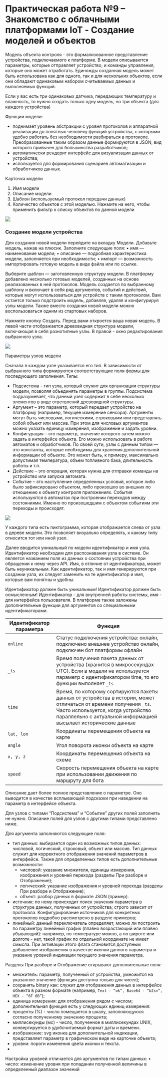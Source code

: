 # Практическая работа №9 – Знакомство с облачными платформами IoT - Создание моделей и объектов
Модель объекта контроля - это формализованное представление устройства, подключаемого к платформе. В модели описываются параметры, которые отправляет устройство, и команды управления, которые оно может отработать. Единожды созданная модель может быть использована как для одного, так и для нескольких объектов, если они обладают одинаковым набором считываемых данных и выполняемых функций.

Если у вас есть три одинаковых датчика, передающих температуру и влажность, то нужно создать только одну модель, но три объекта (для каждого устройства)

Функции модели:
- поднимает уровень абстракции с уровня протоколов и аппаратной реализации до понятных человеку функций устройства, с которыми удобно работать без необходимости разбираться в протоколе. Преобразованные таким образом данные формируются в JSON, вид которого привычен для большинства разработчиков;
- автоматически рендерит интерфейс для визуализации данных от устройства;
- используется для формирования сценариев автоматизации и обработчиков данных.

Карточка модели
1.	Имя модели
2.	Описание модели
3.	Шаблон (используемый протокол передачи данных)
4.	Количество объектов с этой моделью. Нажмите на него, чтобы применить фильтр к списку объектов по данной модели

![](../images/Pasted%20image%2020241215214955.png)

### Создание модели устройства
Для создания новой модели перейдите на вкладку Модели. Добавьте модель, нажав на плюсик.
Заполните следующие поля:
•	имя — наименование модели;
•	описание — подробная характеристика модели, заполняется при необходимости;
•	импорт — возможность импортировать готовую модель в виде файла или по ссылке.

Выберите шаблон — заготовленную структуру модели. В платформу добавлено несколько готовых моделей, созданных на основе реализованных в ней протоколов. Модель создается по выбранному шаблону и включает в себя ряд аргументов, событий и действий, которые могут использоваться для устройств с таким протоколом. Вам остается только подстроить модель, добавляя, удаляя и конфигурируя узлы модели.
Также вместо создания новой модели можно воспользоваться одним из стартовых наборов.

Нажмите кнопку Создать. Перед вами откроется ваша новая модель. В левой части отображается древовидная структура модели, включающая в себя разнотипные узлы. В правой - окно редактирования выбранного узла.

![](../images/Pasted%20image%2020241215215039.png)

Параметры узлов модели

Сначала в каждом узле указывается его тип. В зависимости от выбранного типа формируются соответствующие поля формы для последующего заполнения. Типы:
- Подсистема - тип узла, который служит для организации структуры модели, позволяя объединять параметры в группы. Подсистема подразумевает, что данный узел содержит в себе несколько элементов в виде ответвлений древовидной структуры.
- Аргумент – это параметр, который передает устройство на платформу (например, текущее измерение сенсора). Аргументы могут быть числовыми, логическими, строковыми или представлять собой объект или массив. При этом для числовых аргументов можно указать единицу измерения, изображение и задать уровни.
- Конфигурация – это параметр, значение которого затем можно задать в интерфейсе объекта. Его можно использовать в работе автоматов и обработчиков. По своей сути, узлы с данным типом — это константы, которые необходимы для хранения дополнительной информации об объекте. Это может быть, к примеру, максимально допустимая температура, объем топливного бака, длительность работы и т.п.
- Действие – это операция, которая нужна для отправки команды на устройство или запуска автомата.
- Событие – это наступление определенных условий, которое либо было зафиксировано объектом, либо произошло во внешних по отношению к объекту контроля приложениях. События используются в автоматах при построении переходов между состояниями. Именно по произошедшим с объектом событиям эти переходы и происходят.

![](../images/Pasted%20image%2020241215215124.png)

У каждого типа есть пиктограмма, которая отображается слева от узла в дереве модели. Это позволяет визуально определять, к какому типу относится тот или иной узел.

Далее вводится уникальный по модели идентификатор и имя узла. Идентификатор необходим для распознавания узла в системе. Он является названием поля из данных о состоянии устройства при обращении к нему через API. Имя, в отличие от идентификатора, может быть неуникальным. Как идентификатор, так и имя генерируются при создании узла, их следует заменить на те идентификатор и имя, которые вам понятны и удобны.

Идентификатор должен быть уникальным! Идентификатор должен быть осмысленным! Идентификатор - для внутренней работы системы, имя - для интерфейса пользователя.
В платформе также заложены дополнительные функции для аргументов со специальными идентификаторами.

| Идентификатор параметра | Функция                                                                                                                                                                                                                   |
| ----------------------- | ------------------------------------------------------------------------------------------------------------------------------------------------------------------------------------------------------------------------- |
| `online`                | Статус подключения устройства: онлайн, подключено внешнее устройство онлайн, подключен бот платформы офлайн                                                                                                               |
| `_ts`                   | Время получения пакета данных от устройства (хранится в микросекундах UTC). Если в модели не используется параметр с идентификатором time, то его функции выполняет `_ts`                                                 |
| `time`                  | Время, по которому сортируются пакеты данных от устройства в истории, может отличаться от времени получения `_ts`. Часто используется, когда устройство параллельно с актуальной информацией высылает исторические данные |
| `lat, lon`              | Координаты перемещения объекта на карте                                                                                                                                                                                   |
| `angle`                 | Угол поворота иконки объекта на карте                                                                                                                                                                                     |
| `x, y, z`               | Координаты перемещения объекта на схеме                                                                                                                                                                                   |
| `speed`                 | Скорость перемещения объекта на карте при использовании движения по маршруту для бота                                                                                                                                     |
Описание дает более полное представление о параметре. Оно выводится в качестве всплывающей подсказки при наведении на параметр в интерфейсе объекта.

Для узлов с типами “Подсистема” и “Событие” других полей заполнять не нужно. Описание полей для узлов с другими типами представлено ниже. 

Для аргумента заполняются следующие поля:
- тип данных: выбирается один из возможных типов данных: числовой, логический, строковый, объект или массив. Тип данных служит для корректного отображения значений параметров в интерфейсе. Также для определенных типов есть дополнительные возможности:
	- числовой: указание множителя, единицы измерения, изображения и уровней перехода (разделы При разборе и Отображение);
	- логический: указание изображения и уровней перехода (разделы При разборе и Отображение);
	- объект: разбор данных в формате JSON (пример).
- источник: по нему происходит поиск значения параметра в структуре данных, полученных от устройства; строго зависит от протокола. Конфигурирование источников для конкретных протоколов подробно рассмотрено в разделе примеров;
- линейный: данный переключатель определяет, можно ли построить по параметру линейный график (плавно возрастающий или плавно убывающий): например, по температуре можно, а по широте или долготе - нет, такой график по отдельной координате не имеет смысла. При активации этого флага становится доступным добавление изображения в качестве иконки данного параметра и указание уровней индикации текущего значения параметра.

Разделы При разборе и Отображение открывают дополнительные поля:
- множитель: параметр, полученный от устройства, умножится на указанное значение (функция доступна только для чисел);
- сохранять binary как: служит для отображения данных в интерфейсе объекта в разном формате (например, `Text - “ok”, Base64 - “b2s=”, HEX - “6F 6B”`);
- единица измерения: для отображения рядом с числом; дополнительная функция есть у следующих единиц измерения:
- проценты (%) - число помещается в шкалу, заполняющуюся согласно полученному значению процента;
- миллисекунды (мс) - число, полученное в миллисекундах UNIX, конвертируется в удобочитаемый формат даты и времени.
- изображение: svg иконка для дополнительной индикации, представляет параметр в графическом виде на карточке объекта;
- уровни: пороги изменения цвета иконки и текста.
-
Настройка уровней отличается для аргументов по типам данных:
•	число: изменение уровня при попадании полученной величины в определенный диапазон значений
